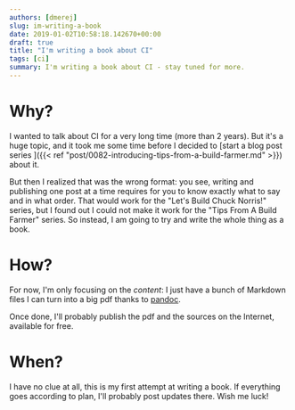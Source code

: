 ```yaml
---
authors: [dmerej]
slug: im-writing-a-book
date: 2019-01-02T10:58:18.142670+00:00
draft: true
title: "I'm writing a book about CI"
tags: [ci]
summary: I'm writing a book about CI - stay tuned for more.
---
```


# Why?

I wanted to talk about CI for a very long time (more than 2 years). But it's a huge topic, and it took me some time before I decided to [start a blog post series ]({{< ref "post/0082-introducing-tips-from-a-build-farmer.md" >}}) about it.

But then I realized that was the wrong format: you see, writing and publishing one post at a time requires for you to know exactly what to say and in what order. That would work for the "Let's Build Chuck Norris!" series, but I found out I could not make it work for the "Tips From A Build Farmer" series. So instead, I am going to try and write the whole thing as a book.

# How?

For now, I'm only focusing on the *content*: I just have a bunch of Markdown files I can turn into a big pdf thanks to [pandoc](https://pandoc.org/).

Once done, I'll probably publish the pdf and the sources on the Internet, available for free.

# When?

I have no clue at all, this is my first attempt at writing a book. If everything goes according to plan, I'll probably post updates there. Wish me luck!
